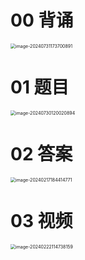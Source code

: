 # 00 背诵

<img src="https://cvp.oss-cn-shanghai.aliyuncs.com/picgo/202407311737258.png" alt="image-20240731173700891" style="zoom:50%;" />



# 01 题目

<img src="https://cvp.oss-cn-shanghai.aliyuncs.com/picgo/202407301200045.png" alt="image-20240730120020894" style="zoom: 50%;" />



# 02 答案

<img src="https://cvp.oss-cn-shanghai.aliyuncs.com/picgo/202402171844032.png" alt="image-20240217184414771" style="zoom:50%;" />



# 03 视频

<img src="https://cvp.oss-cn-shanghai.aliyuncs.com/picgo/202402221147561.png" alt="image-20240222114738159" style="zoom:50%;" />



